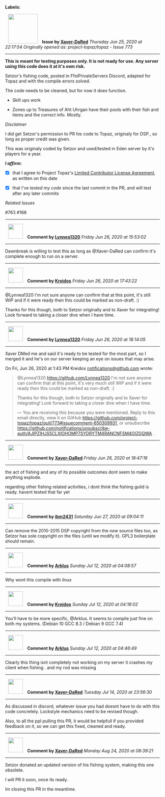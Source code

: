 **Labels:**



<a href="https://github.com/Xaver-DaRed"><img src="https://avatars2.githubusercontent.com/u/60053999?v=4" width="96" height="96" hspace="10"></img></a> **Issue by [Xaver-DaRed](https://github.com/Xaver-DaRed)**
_Thursday Jun 25, 2020 at 22:17:54_
_Originally opened as: project-topaz/topaz - Issue 773_

----

**This is meant for testing purposes only. It is not ready for use. Any server using this code does it at it's own risk.**

Setzor's fishing code, posted in FfxiPrivateServers Discord, adapted for Topaz and with the compile errors solved.
The code needs to be cleaned, but for now it does function.

- Skill ups work
- Zones up to Treasures of Aht Uhrgan have their pools with their fish and items and the correct info. Mostly.

*Disclaimer*
I did get Setzor's permission to PR his code to Topaz, originaly for DSP., so long as proper credit was given.
This was originaly coded by Setzor and used/tested in Eden server by it's players for a year.

<!-- place 'x' mark between square [] brackets to affirm: -->
**_I affirm:_**
- [x] that I agree to Project Topaz's [Limited Contributor License Agreement](http://project-topaz.com/blob/release/CONTRIBUTOR_AGREEMENT.md), as written on this date
- [x] that I've _tested my code_ since the last commit in the PR, and will test after any later commits

*Related Issues*
#763 #168 


----
<a href="https://github.com/Lynnea1320"><img src="https://avatars3.githubusercontent.com/u/38861984?v=4" width="48" height="48" hspace="10"></img></a> **Comment by [Lynnea1320](https://github.com/Lynnea1320)**
_Friday Jun 26, 2020 at 15:53:02_

----

Dawnbreak is willing to test this as long as @Xaver-DaRed can confirm it's complete enough to run on a server.


----
<a href="https://github.com/Kreidos"><img src="https://avatars0.githubusercontent.com/u/12466395?v=4" width="48" height="48" hspace="10"></img></a> **Comment by [Kreidos](https://github.com/Kreidos)**
_Friday Jun 26, 2020 at 17:43:22_

----

@Lynnea1320 I'm not sure anyone can confirm that at this point, it's still WIP and if it were ready then this could be marked as non-draft. :)

Thanks for this though, both to Setzor originally and to Xaver for integrating! Look forward to taking a closer dive when I have time.


----
<a href="https://github.com/Lynnea1320"><img src="https://avatars3.githubusercontent.com/u/38861984?v=4" width="48" height="48" hspace="10"></img></a> **Comment by [Lynnea1320](https://github.com/Lynnea1320)**
_Friday Jun 26, 2020 at 18:14:05_

----

Xaver DMed me and said it's ready to be tested for the most part, so I
merged it and he's on our server keeping an eye on issues that may arise.

On Fri, Jun 26, 2020 at 1:43 PM Kreidos <notifications@github.com> wrote:

> @Lynnea1320 <https://github.com/Lynnea1320> I'm not sure anyone can
> confirm that at this point, it's very much still WIP and if it were ready
> then this could be marked as non-draft. :)
>
> Thanks for this though, both to Setzor originally and to Xaver for
> integrating! Look forward to taking a closer dive when I have time.
>
> —
> You are receiving this because you were mentioned.
> Reply to this email directly, view it on GitHub
> <https://github.com/project-topaz/topaz/pull/773#issuecomment-650309931>,
> or unsubscribe
> <https://github.com/notifications/unsubscribe-auth/AJIPZIHJS5CLXIOHOMP7SYDRYTM4RANCNFSM4OIZGQWA>
> .
>



----
<a href="https://github.com/Xaver-DaRed"><img src="https://avatars2.githubusercontent.com/u/60053999?v=4" width="48" height="48" hspace="10"></img></a> **Comment by [Xaver-DaRed](https://github.com/Xaver-DaRed)**
_Friday Jun 26, 2020 at 18:47:16_

----

the act of fishing and any of its possible outcomes dont seem to make anything explode.
regarding other fishing related activities, i dont think the fishing guild is ready. havent tested that far yet


----
<a href="https://github.com/ibm2431"><img src="https://avatars3.githubusercontent.com/u/13112942?v=4" width="48" height="48" hspace="10"></img></a> **Comment by [ibm2431](https://github.com/ibm2431)**
_Saturday Jun 27, 2020 at 09:04:11_

----

Can remove the 2010-2015 DSP copyright from the _new_ source files too, as Setzor has sole copyright on the files (until we modify it). GPL3 boilerplate should remain.


----
<a href="https://github.com/Arklus"><img src="https://avatars1.githubusercontent.com/u/61334622?v=4" width="48" height="48" hspace="10"></img></a> **Comment by [Arklus](https://github.com/Arklus)**
_Sunday Jul 12, 2020 at 04:08:57_

----

Why wont this compile with linux 


----
<a href="https://github.com/Kreidos"><img src="https://avatars0.githubusercontent.com/u/12466395?v=4" width="48" height="48" hspace="10"></img></a> **Comment by [Kreidos](https://github.com/Kreidos)**
_Sunday Jul 12, 2020 at 04:18:02_

----

You'll have to be more specific, @Arklus. It seems to compile just fine on both my systems. (Debian 10 GCC 8.3 / Debian 9 GCC 7.4)


----
<a href="https://github.com/Arklus"><img src="https://avatars1.githubusercontent.com/u/61334622?v=4" width="48" height="48" hspace="10"></img></a> **Comment by [Arklus](https://github.com/Arklus)**
_Sunday Jul 12, 2020 at 04:46:49_

----

Clearly this thing isnt completely not working on my server it crashes my client when fishing . and my rod was missing 



----
<a href="https://github.com/Xaver-DaRed"><img src="https://avatars2.githubusercontent.com/u/60053999?v=4" width="48" height="48" hspace="10"></img></a> **Comment by [Xaver-DaRed](https://github.com/Xaver-DaRed)**
_Tuesday Jul 14, 2020 at 23:56:30_

----

As discussed in discord, whatever issue you had doesnt have to do with this code concretely. Lockstyle mechanics need to be revised though.

Also, to all the ppl pulling this PR, it would be helpfull if you provided feedback on it, so we can get this fixed, cleaned and ready.


----
<a href="https://github.com/Xaver-DaRed"><img src="https://avatars2.githubusercontent.com/u/60053999?v=4" width="48" height="48" hspace="10"></img></a> **Comment by [Xaver-DaRed](https://github.com/Xaver-DaRed)**
_Monday Aug 24, 2020 at 08:39:21_

----

Setzor donated an updated version of his fishing system, making this one obsolete.
I will PR it soon, once its ready.
Im closing this PR in the meantime.
